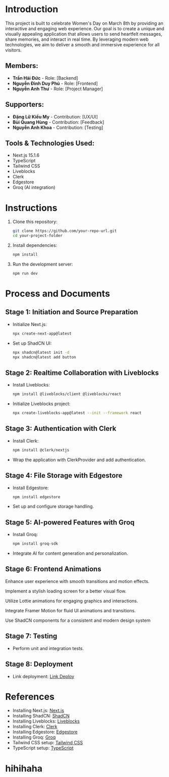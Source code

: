 # Introduction

This project is built to celebrate Women's Day on March 8th by providing an interactive and engaging web experience. Our goal is to create a unique and visually appealing application that allows users to send heartfelt messages, share memories, and interact in real time. By leveraging modern web technologies, we aim to deliver a smooth and immersive experience for all visitors.

## Members:

- **Trần Hải Đức** - Role: [Backend]
- **Nguyễn Đình Duy Phú** - Role: [Frontend]
- **Nguyễn Anh Thư** - Role: [Project Manager]

## Supporters:

- **Đặng Lữ Kiều My** - Contribution: [UX/UI]
- **Bùi Quang Hùng** - Contribution: [Feedback]
- **Nguyễn Anh Khoa** - Contribution: [Testing]

## Tools & Technologies Used:

- Next.js 15.1.6
- TypeScript
- Tailwind CSS
- Liveblocks
- Clerk
- Edgestore
- Groq (AI integration)

# Instructions

1. Clone this repository:
   ```bash
   git clone https://github.com/your-repo-url.git
   cd your-project-folder
   ```
2. Install dependencies:
   ```bash
   npm install
   ```
3. Run the development server:
   ```bash
   npm run dev
   ```

# Process and Documents

## Stage 1: Initiation and Source Preparation

- Initialize Next.js:
  ```bash
  npx create-next-app@latest
  ```
- Set up ShadCN UI:
  ```bash
  npx shadcn@latest init -d
  npx shadcn@latest add button
  ```

## Stage 2: Realtime Collaboration with Liveblocks

- Install Liveblocks:
  ```bash
  npm install @liveblocks/client @liveblocks/react
  ```
- Initialize Liveblocks project:
  ```bash
  npx create-liveblocks-app@latest --init --framework react
  ```

## Stage 3: Authentication with Clerk

- Install Clerk:
  ```bash
  npm install @clerk/nextjs
  ```
- Wrap the application with ClerkProvider and add authentication.

## Stage 4: File Storage with Edgestore

- Install Edgestore:
  ```bash
  npm install edgestore
  ```
- Set up and configure storage handling.

## Stage 5: AI-powered Features with Groq

- Install Groq:
  ```bash
  npm install groq-sdk
  ```
- Integrate AI for content generation and personalization.

## Stage 6: Frontend Animations

Enhance user experience with smooth transitions and motion effects.

Implement a stylish loading screen for a better visual flow.

Utilize Lottie animations for engaging graphics and interactions.

Integrate Framer Motion for fluid UI animations and transitions.

Use ShadCN components for a consistent and modern design system

## Stage 7: Testing

- Perform unit and integration tests.

## Stage 8: Deployment

- Link deployment: [Link Deploy](https://83test-git-featrealtime-happyduckcoders-projects.vercel.app/)

# References

- Installing Next.js: [Next.js](https://nextjs.org/docs)
- Installing ShadCN: [ShadCN](https://ui.shadcn.com/)
- Installing Liveblocks: [Liveblocks](https://liveblocks.io/docs)
- Installing Clerk: [Clerk](https://clerk.com/docs)
- Installing Edgestore: [Edgestore](https://edgestore.dev/docs)
- Installing Groq: [Groq](https://groq.com/docs)
- Tailwind CSS setup: [Tailwind CSS](https://tailwindcss.com/docs/installation)
- TypeScript setup: [TypeScript](https://www.typescriptlang.org/docs/)

# hihihaha
